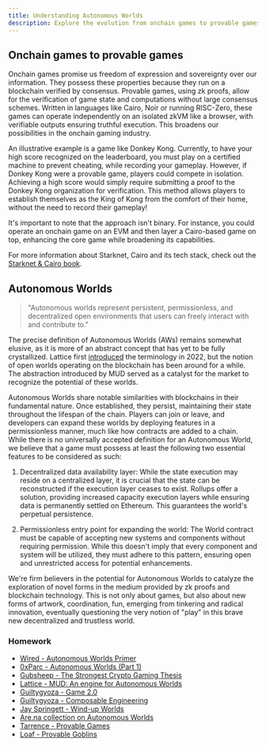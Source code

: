 ```yaml
---
title: Understanding Autonomous Worlds
description: Explore the evolution from onchain games to provable games, and learn about the key characteristics and principles of Autonomous Worlds in blockchain gaming.
---
```


## Onchain games to provable games

Onchain games promise us freedom of expression and sovereignty over our information. They possess these properties because they run on a blockchain verified by consensus. Provable games, using zk proofs, allow for the verification of game state and computations without large consensus schemes. Written in languages like Cairo, Noir or running RISC-Zero, these games can operate independently on an isolated zkVM like a browser, with verifiable outputs ensuring truthful execution. This broadens our possibilities in the onchain gaming industry.

An illustrative example is a game like Donkey Kong. Currently, to have your high score recognized on the leaderboard, you must play on a certified machine to prevent cheating, while recording your gameplay. However, if Donkey Kong were a provable game, players could compete in isolation. Achieving a high score would simply require submitting a proof to the Donkey Kong organization for verification. This method allows players to establish themselves as the King of Kong from the comfort of their home, without the need to record their gameplay!

It's important to note that the approach isn't binary. For instance, you could operate an onchain game on an EVM and then layer a Cairo-based game on top, enhancing the core game while broadening its capabilities.

For more information about Starknet, Cairo and its tech stack, check out the [Starknet & Cairo book](https://book.starknet.io/).

## Autonomous Worlds

> "Autonomous worlds represent persistent, permissionless, and decentralized open environments that users can freely interact with and contribute to."

The precise definition of Autonomous Worlds (AWs) remains somewhat elusive, as it is more of an abstract concept that has yet to be fully crystallized. Lattice first [introduced](https://0xparc.org/blog/autonomous-worlds) the terminology in 2022, but the notion of open worlds operating on the blockchain has been around for a while. The abstraction introduced by MUD served as a catalyst for the market to recognize the potential of these worlds.

Autonomous Worlds share notable similarities with blockchains in their fundamental nature. Once established, they persist, maintaining their state throughout the lifespan of the chain. Players can join or leave, and developers can expand these worlds by deploying features in a permissionless manner, much like how contracts are added to a chain. While there is no universally accepted definition for an Autonomous World, we believe that a game must possess at least the following two essential features to be considered as such:

1. Decentralized data availability layer: While the state execution may reside on a centralized layer, it is crucial that the state can be reconstructed if the execution layer ceases to exist. Rollups offer a solution, providing increased capacity execution layers while ensuring data is permanently settled on Ethereum. This guarantees the world's perpetual persistence.

2. Permissionless entry point for expanding the world: The World contract must be capable of accepting new systems and components without requiring permission. While this doesn't imply that every component and system will be utilized, they must adhere to this pattern, ensuring open and unrestricted access for potential enhancements.

We're firm believers in the potential for Autonomous Worlds to catalyze the exploration of novel forms in the medium provided by zk proofs and blockchain technology. This is not only about games, but also about new forms of artwork, coordination, fun, emerging from tinkering and radical innovation, eventually questioning the very notion of "play" in this brave new decentralized and trustless world.

### Homework

- [Wired - Autonomous Worlds Primer](https://www.wired.com/story/autonomous-worlds-aim-to-free-online-games-from-corporate-control/)
- [0xParc - Autonomous Worlds (Part 1)](https://0xparc.org/blog/autonomous-worlds)
- [Gubsheep - The Strongest Crypto Gaming Thesis](https://gubsheep.substack.com/p/the-strongest-crypto-gaming-thesis)
- [Lattice - MUD: An engine for Autonomous Worlds](https://lattice.xyz/blog/mud-an-engine-for-autonomous-worlds)
- [Guiltygyoza - Game 2.0](https://www.guiltygyoza.xyz/2022/07/game2)
- [Guiltygyoza - Composable Engineering](https://www.guiltygyoza.xyz/2023/05/composable-engineering)
- [Jay Springett - Wind-up Worlds](https://www.thejaymo.net/2022/05/06/wind-up-worlds/)
- [Are.na collection on Autonomous Worlds](https://www.are.na/sylve-chevet/on-chain-realities-and-autonomous-worlds)
- [Tarrence - Provable Games](https://www.dojoengine.org/en/articles/provable-games/)
- [Loaf - Provable Goblins](https://loaf.coffee/posts/provable-goblins)
